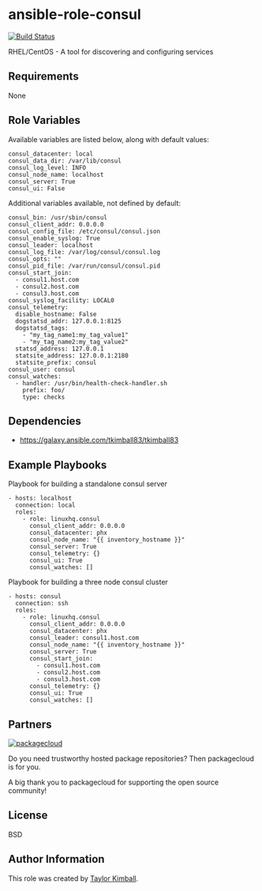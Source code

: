 # ansible-role-consul

[![Build Status](https://travis-ci.org/linuxhq/ansible-role-consul.svg?branch=master)](https://travis-ci.org/linuxhq/ansible-role-consul)

RHEL/CentOS - A tool for discovering and configuring services

## Requirements

None

## Role Variables

Available variables are listed below, along with default values:

    consul_datacenter: local
    consul_data_dir: /var/lib/consul
    consul_log_level: INFO
    consul_node_name: localhost
    consul_server: True
    consul_ui: False

Additional variables available, not defined by default:

    consul_bin: /usr/sbin/consul
    consul_client_addr: 0.0.0.0
    consul_config_file: /etc/consul/consul.json
    consul_enable_syslog: True
    consul_leader: localhost
    consul_log_file: /var/log/consul/consul.log
    consul_opts: ""
    consul_pid_file: /var/run/consul/consul.pid
    consul_start_join:
      - consul1.host.com
      - consul2.host.com
      - consul3.host.com
    consul_syslog_facility: LOCAL0
    consul_telemetry:
      disable_hostname: False
      dogstatsd_addr: 127.0.0.1:8125
      dogstatsd_tags:
        - "my_tag_name1:my_tag_value1"
        - "my_tag_name2:my_tag_value2"
      statsd_address: 127.0.0.1
      statsite_address: 127.0.0.1:2180
      statsite_prefix: consul
    consul_user: consul
    consul_watches:
      - handler: /usr/bin/health-check-handler.sh
        prefix: foo/
        type: checks

## Dependencies

 * https://galaxy.ansible.com/tkimball83/tkimball83

## Example Playbooks

Playbook for building a standalone consul server

    - hosts: localhost
      connection: local
      roles:
        - role: linuxhq.consul
          consul_client_addr: 0.0.0.0
          consul_datacenter: phx
          consul_node_name: "{{ inventory_hostname }}"
          consul_server: True
          consul_telemetry: {}
          consul_ui: True
          consul_watches: []

Playbook for building a three node consul cluster

    - hosts: consul
      connection: ssh
      roles:
        - role: linuxhq.consul
          consul_client_addr: 0.0.0.0
          consul_datacenter: phx
          consul_leader: consul1.host.com
          consul_node_name: "{{ inventory_hostname }}"
          consul_server: True
          consul_start_join:
            - consul1.host.com
            - consul2.host.com
            - consul3.host.com
          consul_telemetry: {}
          consul_ui: True
          consul_watches: []

## Partners

[![packagecloud](http://dka575ofm4ao0.cloudfront.net/pages-transactional_logos/retina/10543/gKme3F4XRaC5EyKJzKsA)](https://packagecloud.io)

Do you need trustworthy hosted package repositories?  Then packagecloud is for you.

A big thank you to packagecloud for supporting the open source community!
         
## License

BSD

## Author Information

This role was created by [Taylor Kimball](http://www.linuxhq.org).
